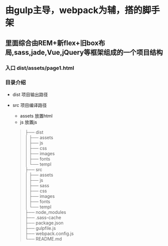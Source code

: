 # 由gulp主导，webpack为辅，搭的脚手架
## 里面综合由REM+新flex+旧box布局,sass,jade,Vue,jQuery等框架组成的一个项目结构
### 入口 dist/assets/page1.html
### 目录介绍
* dist 项目输出路径
* src 项目编译路径
  * assets 放置html
  * js 放置js


  >├── dist  
  >│   ├── assets  
  >│   ├── js  
  >│   ├── css  
  >│   ├── images  
  >│   ├── fonts  
  >│   └── templ  
  >├── src  
  >│   ├── assets  
  >│   ├── js  
  >│   ├── sass  
  >│   ├── css  
  >│   ├── images  
  >│   ├── fonts  
  >│   └── templ  
  >├── node_modules  
  >├── .sass-cache  
  >├── package.json  
  >├── gulpfile.js  
  >├── webpack.config.js  
  >└── README.md  
